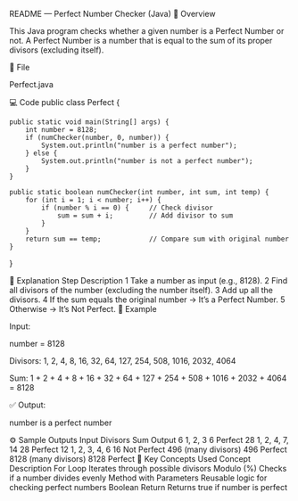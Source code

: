 README — Perfect Number Checker (Java)
📘 Overview

This Java program checks whether a given number is a Perfect Number or not.
A Perfect Number is a number that is equal to the sum of its proper divisors (excluding itself).

📂 File

Perfect.java

💻 Code
public class Perfect {

    public static void main(String[] args) {
        int number = 8128;
        if (numChecker(number, 0, number)) {
            System.out.println("number is a perfect number");
        } else {
            System.out.println("number is not a perfect number");
        }
    }

    public static boolean numChecker(int number, int sum, int temp) {
        for (int i = 1; i < number; i++) {
            if (number % i == 0) {     // Check divisor
                sum = sum + i;         // Add divisor to sum
            }
        }
        return sum == temp;            // Compare sum with original number
    }
}

🧠 Explanation
Step	Description
1	Take a number as input (e.g., 8128).
2	Find all divisors of the number (excluding the number itself).
3	Add up all the divisors.
4	If the sum equals the original number → It’s a Perfect Number.
5	Otherwise → It’s Not Perfect.
🧩 Example

Input:

number = 8128


Divisors:
1, 2, 4, 8, 16, 32, 64, 127, 254, 508, 1016, 2032, 4064

Sum:
1 + 2 + 4 + 8 + 16 + 32 + 64 + 127 + 254 + 508 + 1016 + 2032 + 4064 = 8128

✅ Output:

number is a perfect number

⚙️ Sample Outputs
Input	Divisors	Sum	Output
6	1, 2, 3	6	Perfect
28	1, 2, 4, 7, 14	28	Perfect
12	1, 2, 3, 4, 6	16	Not Perfect
496	(many divisors)	496	Perfect
8128	(many divisors)	8128	Perfect
🧩 Key Concepts Used
Concept	Description
For Loop	Iterates through possible divisors
Modulo (%)	Checks if a number divides evenly
Method with Parameters	Reusable logic for checking perfect numbers
Boolean Return	Returns true if number is perfect
